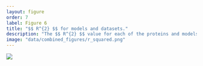 ```yaml
---
layout: figure
order: 7
label: Figure 6
title: "$$ R^{2} $$ for models and datasets."
description: "The $$ R^{2} $$ value for each of the proteins and models tested in this study. The colors represent the model and data set that was used for fitting. The red and green plots include the combined RSA-Distance model. In red, we construct optimized linear models with $$ dN/dS $$ values and distances to 75% of the sites; we still include all reference sites, but only 75% of the distances from that site. In green, we show the $$ R^{2} $$ value for the 25% of data that was not used for optimization using the best site from the optimized set. In blue, we show the $$ R^{2} $$  value of a model that only uses RSA as a predictor for $$ dN/dS $$."
image: "data/combined_figures/r_squared.png"
---
```

<img src="{{ site.baseurl }}/data/combined_figures/r_squared.png">
